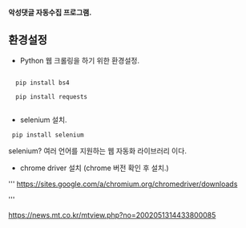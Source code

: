 #### 악성댓글 자동수집 프로그램.

## 환경설정

* Python 웹 크롤링을 하기 위한 환경설정.
```
 
  pip install bs4
  
  pip install requests
 
```

* selenium 설치.
```
 pip install selenium

```
selenium? 여러 언어를 지원하는 웹 자동화 라이브러리 이다.

* chrome driver 설치
 (chrome 버전 확인 후 설치.)
 
'''
  https://sites.google.com/a/chromium.org/chromedriver/downloads
  
'''

https://news.mt.co.kr/mtview.php?no=2002051314433800085






